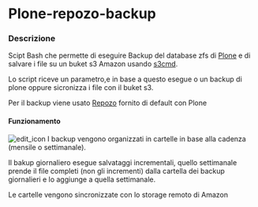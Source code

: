 # Plone-repozo-backup

### Descrizione

Scipt Bash che permette di eseguire Backup del database zfs di [Plone][2] e di salvare i file su un buket s3 Amazon usando [s3cmd][1].

Lo script riceve un parametro,e in base a questo esegue o un backup di plone oppure sicronizza i file con il buket s3.

Per il backup viene usato [Repozo][3] fornito di default con Plone

#### Funzionamento
![edit_icon][4] 
I backup vengono organizzati in cartelle in base alla cadenza (mensile o settimanale). 

Il bakup giornaliero esegue salvataggi incrementali, quello settimanale prende il file completi (non gli incrementi) dalla cartella dei backup giornalieri e lo aggiunge a quella settimanale.

Le cartelle vengono sincronizzate con lo storage remoto di Amazon

[1]: http://s3tools.org/s3cmd
[2]: http://plone.org/
[3]: http://wiki.zope.org/zope2/RepozoPy
[4]: http://img338.imageshack.us/img338/4118/